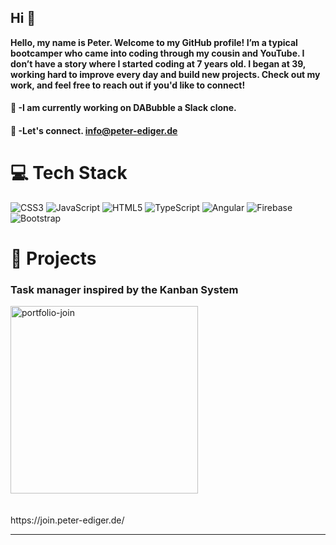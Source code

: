 
## Hi :wave:

**Hello, my name is Peter. Welcome to my GitHub profile! I’m a typical bootcamper who came into coding through my cousin and YouTube. I don’t have a story where I started coding at 7 years old. I began at 39, working hard to improve every day and build new projects. Check out my work, and feel free to reach out if you'd like to connect!**  

#### :page_facing_up: -I am currently working on DABubble a Slack clone.
#### :email: -Let's connect. info@peter-ediger.de
# 💻 Tech Stack
![CSS3](https://img.shields.io/badge/css3-%231572B6.svg?style=for-the-badge&logo=css3&logoColor=white) ![JavaScript](https://img.shields.io/badge/javascript-%23323330.svg?style=for-the-badge&logo=javascript&logoColor=%23F7DF1E) ![HTML5](https://img.shields.io/badge/html5-%23E34F26.svg?style=for-the-badge&logo=html5&logoColor=white) ![TypeScript](https://img.shields.io/badge/typescript-%23007ACC.svg?style=for-the-badge&logo=typescript&logoColor=white) ![Angular](https://img.shields.io/badge/angular-%23DD0031.svg?style=for-the-badge&logo=angular&logoColor=white)  ![Firebase](https://img.shields.io/badge/firebase-%23039BE5.svg?style=for-the-badge&logo=firebase&logoColor=white) ![Bootstrap](https://img.shields.io/badge/bootstrap-%23563D7C.svg?style=for-the-badge&logo=bootstrap&logoColor=white)



#  :memo: Projects

### Task manager inspired by the Kanban System  

<img src="https://github.com/user-attachments/assets/b6e6d4dd-f39e-4e33-a734-33b520cac35f" alt="portfolio-join" width="300"/> &nbsp;<br>

<br>
https://join.peter-ediger.de/



---



<!-- Proudly created with GPRM ( https://gprm.itsvg.in ) -->
